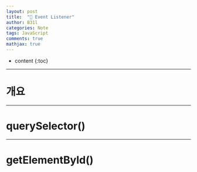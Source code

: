 ```yaml
---
layout: post
title:  "💎 Event Listener"
author: B31l
categories: Note
tags: JavaScript
comments: true
mathjax: true
---
```




* content
{:toc}
---

# 개요







---

# querySelector()







---

# getElementById()
